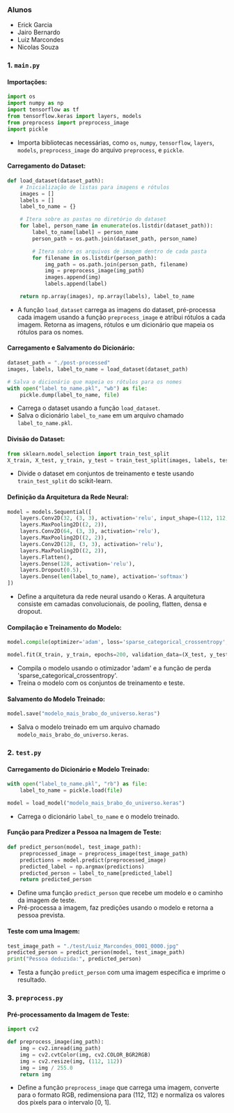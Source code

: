 ### Alunos
- Erick Garcia
- Jairo Bernardo
- Luiz Marcondes
- Nicolas Souza

### 1. `main.py`

#### Importações:
```python
import os
import numpy as np
import tensorflow as tf
from tensorflow.keras import layers, models
from preprocess import preprocess_image
import pickle
```

- Importa bibliotecas necessárias, como `os`, `numpy`, `tensorflow`, `layers`, `models`, `preprocess_image` do arquivo `preprocess`, e `pickle`.

#### Carregamento do Dataset:
```python
def load_dataset(dataset_path):
    # Inicialização de listas para imagens e rótulos
    images = []
    labels = []
    label_to_name = {}

    # Itera sobre as pastas no diretório do dataset
    for label, person_name in enumerate(os.listdir(dataset_path)):
        label_to_name[label] = person_name
        person_path = os.path.join(dataset_path, person_name)

        # Itera sobre os arquivos de imagem dentro de cada pasta
        for filename in os.listdir(person_path):
            img_path = os.path.join(person_path, filename)
            img = preprocess_image(img_path)
            images.append(img)
            labels.append(label)

    return np.array(images), np.array(labels), label_to_name
```

- A função `load_dataset` carrega as imagens do dataset, pré-processa cada imagem usando a função `preprocess_image` e atribui rótulos a cada imagem. Retorna as imagens, rótulos e um dicionário que mapeia os rótulos para os nomes.

#### Carregamento e Salvamento do Dicionário:
```python
dataset_path = "./post-processed"
images, labels, label_to_name = load_dataset(dataset_path)

# Salva o dicionário que mapeia os rótulos para os nomes
with open("label_to_name.pkl", "wb") as file:
    pickle.dump(label_to_name, file)
```

- Carrega o dataset usando a função `load_dataset`.
- Salva o dicionário `label_to_name` em um arquivo chamado `label_to_name.pkl`.

#### Divisão do Dataset:
```python
from sklearn.model_selection import train_test_split
X_train, X_test, y_train, y_test = train_test_split(images, labels, test_size=0.2, random_state=42)
```

- Divide o dataset em conjuntos de treinamento e teste usando `train_test_split` do scikit-learn.

#### Definição da Arquitetura da Rede Neural:
```python
model = models.Sequential([
    layers.Conv2D(32, (3, 3), activation='relu', input_shape=(112, 112, 3)),
    layers.MaxPooling2D((2, 2)),
    layers.Conv2D(64, (3, 3), activation='relu'),
    layers.MaxPooling2D((2, 2)),
    layers.Conv2D(128, (3, 3), activation='relu'),
    layers.MaxPooling2D((2, 2)),
    layers.Flatten(),
    layers.Dense(128, activation='relu'),
    layers.Dropout(0.5),
    layers.Dense(len(label_to_name), activation='softmax')
])
```

- Define a arquitetura da rede neural usando o Keras. A arquitetura consiste em camadas convolucionais, de pooling, flatten, densa e dropout.

#### Compilação e Treinamento do Modelo:
```python
model.compile(optimizer='adam', loss='sparse_categorical_crossentropy', metrics=['accuracy'])

model.fit(X_train, y_train, epochs=200, validation_data=(X_test, y_test))
```

- Compila o modelo usando o otimizador 'adam' e a função de perda 'sparse_categorical_crossentropy'.
- Treina o modelo com os conjuntos de treinamento e teste.

#### Salvamento do Modelo Treinado:
```python
model.save("modelo_mais_brabo_do_universo.keras")
```

- Salva o modelo treinado em um arquivo chamado `modelo_mais_brabo_do_universo.keras`.

### 2. `test.py`

#### Carregamento do Dicionário e Modelo Treinado:
```python
with open("label_to_name.pkl", "rb") as file:
    label_to_name = pickle.load(file)

model = load_model("modelo_mais_brabo_do_universo.keras")
```

- Carrega o dicionário `label_to_name` e o modelo treinado.

#### Função para Predizer a Pessoa na Imagem de Teste:
```python
def predict_person(model, test_image_path):
    preprocessed_image = preprocess_image(test_image_path)
    predictions = model.predict(preprocessed_image)
    predicted_label = np.argmax(predictions)
    predicted_person = label_to_name[predicted_label]
    return predicted_person
```

- Define uma função `predict_person` que recebe um modelo e o caminho da imagem de teste.
- Pré-processa a imagem, faz predições usando o modelo e retorna a pessoa prevista.

#### Teste com uma Imagem:
```python
test_image_path = "./test/Luiz_Marcondes_0001_0000.jpg"
predicted_person = predict_person(model, test_image_path)
print("Pessoa deduzida:", predicted_person)
```

- Testa a função `predict_person` com uma imagem específica e imprime o resultado.

### 3. `preprocess.py`

#### Pré-processamento da Imagem de Teste:
```python
import cv2

def preprocess_image(img_path):
    img = cv2.imread(img_path)
    img = cv2.cvtColor(img, cv2.COLOR_BGR2RGB)
    img = cv2.resize(img, (112, 112)) 
    img = img / 255.0
    return img
```

- Define a função `preprocess_image` que carrega uma imagem, converte para o formato RGB, redimensiona para (112, 112) e normaliza os valores dos pixels para o intervalo [0, 1].
